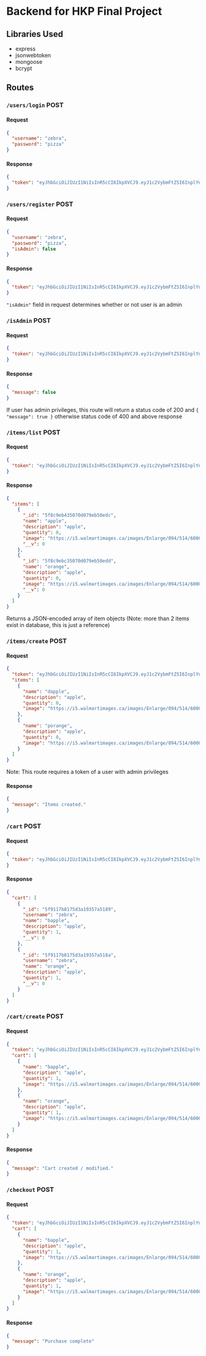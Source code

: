 # Backend for HKP Final Project
## Libraries Used
* express
* jsonwebtoken
* mongoose
* bcrypt

## Routes

### `/users/login` POST
#### Request
```json
{
  "username": "zebra",
  "password": "pizza"
}
```
#### Response
```json
{
  "token": "eyJhbGciOiJIUzI1NiIsInR5cCI6IkpXVCJ9.eyJ1c2VybmFtZSI6InplYnJhIiwiaWF0IjoxNjAzMzIzMzg4LCJleHAiOjE2MDM0MDk3ODh9.q42BzUhyN3iiQqLCA4NU9OUNILkmcCjcn4rVm80DDcg"
}
```

### `/users/register` POST
#### Request
```json
{
  "username": "zebra",
  "password": "pizza",
  "isAdmin": false
}
```
#### Response
```json
{
  "token": "eyJhbGciOiJIUzI1NiIsInR5cCI6IkpXVCJ9.eyJ1c2VybmFtZSI6InplYnJhIiwiaWF0IjoxNjAzMzIzMzg4LCJleHAiOjE2MDM0MDk3ODh9.q42BzUhyN3iiQqLCA4NU9OUNILkmcCjcn4rVm80DDcg"
}
```
`"isAdmin"` field in request determines whether or not user is an admin

### `/isAdmin` POST
#### Request
```json
{
  "token": "eyJhbGciOiJIUzI1NiIsInR5cCI6IkpXVCJ9.eyJ1c2VybmFtZSI6InplYnJhIiwiaWF0IjoxNjAzMzIzMzg4LCJleHAiOjE2MDM0MDk3ODh9.q42BzUhyN3iiQqLCA4NU9OUNILkmcCjcn4rVm80DDcg"
}
```
#### Response
```json
{
  "message": false
}
```
If user has admin privileges, this route will return a status code of 200 and `{ "message": true }` otherwise status code of 400 and above response

### `/items/list` POST
#### Request
```json
{
  "token": "eyJhbGciOiJIUzI1NiIsInR5cCI6IkpXVCJ9.eyJ1c2VybmFtZSI6InplYnJhIiwiaWF0IjoxNjAzMzIzMzg4LCJleHAiOjE2MDM0MDk3ODh9.q42BzUhyN3iiQqLCA4NU9OUNILkmcCjcn4rVm80DDcg"
}
```
#### Response
```json
{
  "items": [
    {
      "_id": "5f8c9eb435070d079eb50edc",
      "name": "apple",
      "description": "apple",
      "quantity": 0,
      "image": "https://i5.walmartimages.ca/images/Enlarge/094/514/6000200094514.jpg",
      "__v": 0
    },
    {
      "_id": "5f8c9ebc35070d079eb50edd",
      "name": "orange",
      "description": "apple",
      "quantity": 0,
      "image": "https://i5.walmartimages.ca/images/Enlarge/094/514/6000200094514.jpg",
      "__v": 0
    }
  ]
}
```
Returns a JSON-encoded array of item objects (Note: more than 2 items exist in database, this is just a reference)

### `/items/create` POST
#### Request
```json
{
  "token": "eyJhbGciOiJIUzI1NiIsInR5cCI6IkpXVCJ9.eyJ1c2VybmFtZSI6InplYnJhIiwiaWF0IjoxNjAzMzIzMzg4LCJleHAiOjE2MDM0MDk3ODh9.q42BzUhyN3iiQqLCA4NU9OUNILkmcCjcn4rVm80DDcg",
  "items": [
    {
      "name": "dapple",
      "description": "apple",
      "quantity": 0,
      "image": "https://i5.walmartimages.ca/images/Enlarge/094/514/6000200094514.jpg"
    },
    {
      "name": "porange",
      "description": "apple",
      "quantity": 0,
      "image": "https://i5.walmartimages.ca/images/Enlarge/094/514/6000200094514.jpg"
    }
  ]
}
```
Note: This route requires a token of a user with admin privileges
#### Response
```json
{
  "message": "Items created."
}
```

### `/cart` POST
#### Request
```json
{
  "token": "eyJhbGciOiJIUzI1NiIsInR5cCI6IkpXVCJ9.eyJ1c2VybmFtZSI6InplYnJhIiwiaWF0IjoxNjAzMzIzMzg4LCJleHAiOjE2MDM0MDk3ODh9.q42BzUhyN3iiQqLCA4NU9OUNILkmcCjcn4rVm80DDcg"
}
```
#### Response
```json
{
  "cart": [
    {
      "_id": "5f9117b8175d3a19357a5189",
      "username": "zebra",
      "name": "bapple",
      "description": "apple",
      "quantity": 1,
      "__v": 0
    },
    {
      "_id": "5f9117b8175d3a19357a518a",
      "username": "zebra",
      "name": "orange",
      "description": "apple",
      "quantity": 1,
      "__v": 0
    }
  ]
}
```

### `/cart/create` POST
#### Request
```json
{
  "token": "eyJhbGciOiJIUzI1NiIsInR5cCI6IkpXVCJ9.eyJ1c2VybmFtZSI6InplYnJhIiwiaWF0IjoxNjAzMzIzMzg4LCJleHAiOjE2MDM0MDk3ODh9.q42BzUhyN3iiQqLCA4NU9OUNILkmcCjcn4rVm80DDcg",
  "cart": [
    {
      "name": "bapple",
      "description": "apple",
      "quantity": 1,
      "image": "https://i5.walmartimages.ca/images/Enlarge/094/514/6000200094514.jpg"
    },
    {
      "name": "orange",
      "description": "apple",
      "quantity": 1,
      "image": "https://i5.walmartimages.ca/images/Enlarge/094/514/6000200094514.jpg"
    }
  ]
}
```
#### Response
```json
{
  "message": "Cart created / modified."
}
```

### `/checkout` POST
#### Request
```json
{
  "token": "eyJhbGciOiJIUzI1NiIsInR5cCI6IkpXVCJ9.eyJ1c2VybmFtZSI6InplYnJhIiwiaWF0IjoxNjAzMzIzMzg4LCJleHAiOjE2MDM0MDk3ODh9.q42BzUhyN3iiQqLCA4NU9OUNILkmcCjcn4rVm80DDcg",
  "cart": [
    {
      "name": "bapple",
      "description": "apple",
      "quantity": 1,
      "image": "https://i5.walmartimages.ca/images/Enlarge/094/514/6000200094514.jpg"
    },
    {
      "name": "orange",
      "description": "apple",
      "quantity": 1,
      "image": "https://i5.walmartimages.ca/images/Enlarge/094/514/6000200094514.jpg"
    }
  ]
}
```
#### Response
```json
{
  "message": "Purchase complete"
}
```
